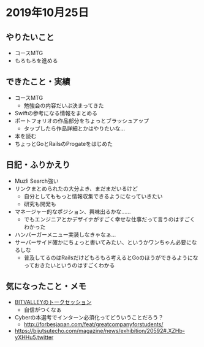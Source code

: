 # 2019年10月25日

## やりたいこと

- コースMTG
- もろもろを進める

## できたこと・実績

- コースMTG
  - 勉強会の内容だいぶ決まってきた
- Swiftの参考になる情報をまとめる
- ポートフォリオの作品部分をちょっとブラッシュアップ
  - タップしたら作品詳細とかはやりたいな...
- 本を読む
- ちょっとGoとRailsのProgateをはじめた

## 日記・ふりかえり

- Muzli Search強い
- リンクまとめられたの大分よき、まだまだいるけど
  - 自分としてももっと情報収集できるようになっていきたい
  - 研究も開発も
- マネージャー的なポジション、興味出るかな......
  - でもエンジニアとかデザイナがすごく幸せな仕事だって言うのはすごくわかった
- ハンバーガーメニュー実装しなきゃなぁ...
- サーバーサイド確かにちょっと書いてみたい、というかワンちゃん必要になるしな
  - 普及してるのはRailsだけどもろもろ考えるとGoのほうができるようになっておきたいというのはすごくわかる

## 気になったこと・メモ

- [BITVALLEYのトークセッション](https://www.youtube.com/watch?v=PrP1a8Y0_QI)
  - 自信がつくなぁ
- Cyberの本選考でインターン必須化ってどういうことだろう？
  - http://forbesjapan.com/feat/greatcompanyforstudents/
- https://bijutsutecho.com/magazine/news/exhibition/20592#.XZHb-yXHHu5.twitter
